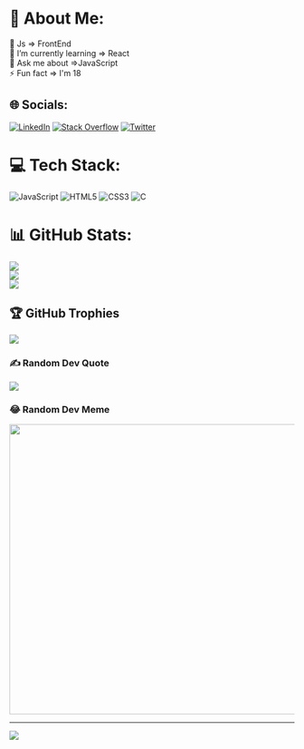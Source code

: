 # 💫 About Me:
🤝 Js => FrontEnd<br>🌱 I’m currently learning => React<br>💬 Ask me about =>JavaScript<br>⚡ Fun fact => I'm 18


## 🌐 Socials:
[![LinkedIn](https://img.shields.io/badge/LinkedIn-%230077B5.svg?logo=linkedin&logoColor=white)](https://linkedin.com/in/gladwel-abel-b02614241/) [![Stack Overflow](https://img.shields.io/badge/-Stackoverflow-FE7A16?logo=stack-overflow&logoColor=white)](https://stackoverflow.com/users/19393863) [![Twitter](https://img.shields.io/badge/Twitter-%231DA1F2.svg?logo=Twitter&logoColor=white)](https://twitter.com/A_wellsdev) 

# 💻 Tech Stack:
![JavaScript](https://img.shields.io/badge/javascript-%23323330.svg?style=for-the-badge&logo=javascript&logoColor=%23F7DF1E) ![HTML5](https://img.shields.io/badge/html5-%23E34F26.svg?style=for-the-badge&logo=html5&logoColor=white) ![CSS3](https://img.shields.io/badge/css3-%231572B6.svg?style=for-the-badge&logo=css3&logoColor=white) ![C](https://img.shields.io/badge/c-%2300599C.svg?style=for-the-badge&logo=c&logoColor=white) 
# 📊 GitHub Stats:
![](https://github-readme-stats.vercel.app/api?username=Codedwells&theme=dark&hide_border=false&include_all_commits=true&count_private=false)<br/>
![](https://github-readme-streak-stats.herokuapp.com/?user=Codedwells&theme=dark&hide_border=false)<br/>
![](https://github-readme-stats.vercel.app/api/top-langs/?username=Codedwells&theme=dark&hide_border=false&include_all_commits=true&count_private=false&layout=compact)

## 🏆 GitHub Trophies
![](https://github-profile-trophy.vercel.app/?username=Codedwells&theme=radical&no-frame=false&no-bg=true&margin-w=4)

### ✍️ Random Dev Quote
![](https://quotes-github-readme.vercel.app/api?type=horizontal&theme=radical)

### 😂 Random Dev Meme
<img src="https://random-memer.herokuapp.com/" width="512px"/>

---
[![](https://visitcount.itsvg.in/api?id=Codedwells&icon=0&color=0)](https://visitcount.itsvg.in)

